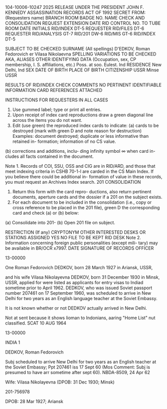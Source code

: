 104-10006-10247
2025 RELEASE UNDER THE PRESIDENT JOHN F. KENNEDY ASSASSINATION RECORDS ACT OF 1992
SECRET
FROM: (Requesters name)
BRANCH
ROOM
BADGE NO.
NAME CHECK AND CONSOLIDATION REQUEST
EXTENSION
DATE
RID CONTROL NO.
TO
TUBE
ROOM
DATE
INITIALS
RID/INDEX
DT-5
REQUESTER
RID/FILES
DT-6
REQUESTER
RID/ANALYSIS GT-7
RID/201
DW-6
RID/MIS
GT-6
RID/INDEX
DT-5

SUBJECT TO BE CHECKED
SURNAME
(All spellings)
D'EDKOV, Roman Fedorovich er Vilasa Nikolaevna
SPELLING VARIATIONS TO BE CHECKED
AKA, ALIASES
OTHER IDENTIFYING DATA (Occupation, sex, CP membership,
I. S. affiliations, etc.)
Poss. at soo. Eulest. Ind
RESIDENCE
New Delhi, Ind
SEX DATE OF BIRTH
PLACE OF BIRTH
CITIZENSHIP
USSR
Minse USSR

RESULTS OF RID/INDEX CHECK
COMMENTS
NO PERTINENT IDENTIFIABLE INFORMATION
CARD REFERENCES ATTACHED

INSTRUCTIONS FOR REQUESTERS
IN ALL CASES
1. Use gummed label; type or print all
entries.
2. Upon receipt of index card reproductions
draw a green diagonal line across the
items you do not want.
3. Edit (use green) the reproduced index
cards to indicate:
(a) cards to be destroyed (mark with
green D and note reason for destruction)
Examples: document destroyed; duplicate
or less informative than retained in-
formation; information of no CS value.

(b) corrections and additions, inclu-
ding infinity symbol ∞ when card in-
cludes all facts contained in the
document.

Note 1. Records of COI, SSU, OSS and CIG
are in RID/ARD, and those that meet
indexing criteria in CSHB 70-1-l are
carded in the CS Main Index. If you
believe there could be additional in-
formation of value in these records,
you must request an Archives Index
search.
201 CONSOLIDATION
1. Return this form with the card repro-
ductions, also return pertinent documents,
aperture cards and the dossier if a 201 on
the subject exists.
2. For each document to be included in the
consolidation (i.e., copy or cross reference
to be placed in the 201 file), green D the
corresponding card and check (a) or (b)
below:

(a) Consolidate into
201-
(b) Open 201 file on subject.

RESTRICTION (If any)
CRYPTONYM
OTHER INTERESTED DESKS OR STATIONS
ASSIGNED
YES
NO
FILE TO
BE KEPT
RID
DESK
Note 2. Information concerning foreign
public personalities (except mili-
tary) may be available in BR/OCR
x7997.
DATE
SIGNATURE OF RECORDS OFFICER

13-00000

One Roman Fedorovich DEDKOV, born 28 March 1927 in Ariansk, USSR,

and his wife Vilasa Nikolayevna DEDKOV, born 31 December 1930 in Minsk,
USSR, applied for were listed as applicants for entry visas to Indiad
sometime prior to April 1962. DEDKOV, who was issued Soviet passport
number 207461 on 17 September 1960, was scheduled to arrive in New Delhi
for two years as an English language teacher at the Soviet Embassy.

It is not known whether or not DEDKOV actually arrived in New Delhi.

Not at sent because it shows lioman to Indonians, aaring
"Home List" nut classified.
SCAT
10 AUG 1964

13-00000

INDIA 1

DEDKOV, Roman Fedorovich

Subj scheduled to arrive New Delhi for two years as an
English teacher at the Soviet Embassy; Ppt 207461 iss
17 Sept 60 (Mos Comment: Subj is presumed to have arr
sometime after sept 60). NBDA-8509, 24 Apr 62

Wife: Vilasa Nikolayevna (DPOB: 31 Dec 1930; Minsk)

201-756978

DPOB: 28 Mar 1927; Ariansk
